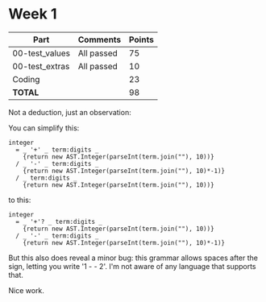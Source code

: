 # Week 1

| Part           | Comments    | Points |
|----------------|-------------|--------|
| 00-test_values | All passed  |     75 |
| 00-test_extras | All passed  |     10 |
| Coding         |             |     23 |
| **TOTAL**      |             |     98 |

Not a deduction, just an observation:

You can simplify this:

    integer
      = _ '+' _ term:digits _
        {return new AST.Integer(parseInt(term.join(""), 10))}
      / _ '-' _ term:digits _
        {return new AST.Integer(parseInt(term.join(""), 10)*-1)}
      / _ term:digits _
        {return new AST.Integer(parseInt(term.join(""), 10))}

to this:

    integer
      = _ '+'? _ term:digits _
        {return new AST.Integer(parseInt(term.join(""), 10))}
      / _ '-' _ term:digits _
        {return new AST.Integer(parseInt(term.join(""), 10)*-1)}

But this also does reveal a minor bug: this grammar allows spaces after
the sign, letting you write '1 - - 2'. I'm not aware of any language
that supports that.

Nice work.